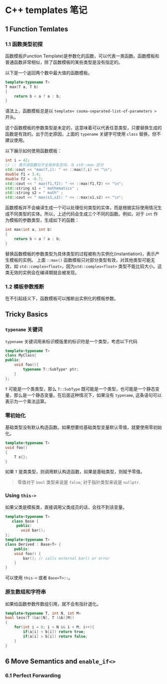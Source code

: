 # C++ templates 笔记

## 1 Function Temlates

### 1.1 函数类型初探

函数模板(Function Template)是参数化的函数，可以代表一类函数。函数模板和普通函数非常相似，除了函数模板的某些类型是没有指定的。

以下是一个返回两个数中最大值的函数模板。

```c++
template<typename T>
T max(T a, T b)
{
    return b < a ? a : b;
}
```

语法上，函数模板总是以 `template< cooma-separated-list-of-parameters >` 开头。

这个函数模板的参数类型是未定的，这意味着可以代表任意类型，只要替换生成的函数是有效的。出于历史原因，上面的 `typename` 关键字可使用 `class` 替换，但不建议使用。

以下展示如何使用函数模板：

```c++
int i = 42;
// :: 表示该函数位于全局命名空间，与 std::max 区分
std::cout << "max(7,i): " << ::max(7,i) << "\n";
double f1 = 3.4;
double f2 = -6.7;
std::cout << " max(f1,f2): " << ::max(f1,f2) << "\n";
std::string s1 = " mathematics" ;
std::string s2 = " math" ;
std::cout << " max(s1,s2): " << ::max(s1,s2) << "\n";
```

函数模板并不会编译生成一个可以处理任何类型的实体，而是根据实际使用情况生成不同类型的实体。所以，上述代码会生成三个不同的函数。例如，对于 `int` 作为模板的参数类型，生成如下的函数：

```cpp
int max(int a, int b)
{
    return b < a ? a : b;
}
```

替换函数模板的参数类型为具体类型的过程被称为实例化(instantiation)，表示产生模板的实例。
上面 `::max()` 函数模板只对部分类型有效，对其他类型可能无效，如 `std::complex<float>`，因为`std::complex<float>` 类型不能比较大小。这类无效的实例会在编译期就会被发现。

### 1.2 模板参数推断

在不引起歧义下，函数模板可以推断出实例化的模板参数。

## Tricky Basics

### `typename` 关键词


`typename` 关键词用来标识模版里的标识符是一个类型，考虑以下代码

```c++
template<typename T>
class MyClass{
public:
    void foo(){
        typename T::SubType* ptr;
    }
};
```

`T` 可能是一个类类型，那么 `T::SubType` 既可能是一个类型，也可能是一个静态变量，那么是一个静态变量。在后面这种情况下，如果没有 `typename`, 这条语句可以表示为一个乘法运算。

### 零初始化

基础类型没有默认构造函数。如果想要给基础类型变量默认零值，就要使用零初始化。

```cpp
template<typename T>
void foo()
{
    T x{};
}
```

如果 `T` 是类类型，则调用默认构造函数，如果是基础类型，则赋予零值。

> 零值对于 `bool` 类型来说是 `false`; 对于指针类型来说是 `nullptr`.

### Using `this->`

如果父类是模板类，直接调用父类成员的话，会找不到该变量。

```cpp
template<typename T>
   class Base {
     public:
       void bar();
};
template<typename T>
class Derived : Base<T> {
    public:
    void foo() {
        bar(); // calls external bar() or error 
    }
}
```

可以使用 `this->` 或者 `Base<T>::`。

### 原生数组和字符串

如果给函数参数传数组引用，就不会有指针退化。

```c++
template<typename T, int N, int M>
bool less(T (&a)[N], T (&b)[M])
{
    for(int i = 0; i < N && i < M; i++){
        if(a[i] < b[i]) return true;
        if(a[i] > b[i]) return false;
    }
}
```

## 6 Move Semantics and `enable_if<>`

### 6.1 Perfect Forwarding
